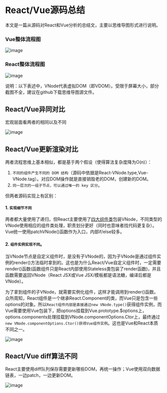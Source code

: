 # React/Vue源码总结

本文是一篇从源码对React和Vue分析的总结文，主要以思维导图形式进行说明。

### Vue整体流程图

![image](https://user-images.githubusercontent.com/6310131/58315972-1dd74080-7e45-11e9-94bc-b494d41ae61c.png)

### React整体流程图

![image](https://user-images.githubusercontent.com/6310131/58316112-6b53ad80-7e45-11e9-8b2a-d31bfaf269aa.png)

说明：以下表述中，VNode代表虚拟DOM（即VDOM）。受限于屏幕大小，部分截图不全，建议在github下载思维导图源文件。

## React/Vue异同对比

宏观层面看两者的相同以及不同

![image](https://user-images.githubusercontent.com/6310131/58308591-908bf000-7e34-11e9-86f0-8b99b1620a44.png)

## React/Vue更新渲染对比

两者流程思维上基本相似，都是基于两个假设（使得算法复杂度降为O(n)）：
1. `不同的组件产生不同的 DOM 结构`（源码中依据是React-VNode.type,Vue-VNode.tag）。对应DOM操作就是直接销毁老的DOM，创建新的DOM。
2. `同一层次的一组子节点，可以通过唯一的 key 区分`。

但两者源码实现上有区别：
#### 1. `实现细节不同`

两者都大量使用了递归，但React主要使用了[四大组件类](./react-code-2.component.md)包装VNode，不同类型的VNode使用相应的组件类处理，职责划分更好（同时也意味者找代码更复杂）。Vue统一使用patchVNode()函数作为入口，内部if/else较多。

#### 2. `组件实例实现不同`。

当VNode节点是自定义组件时，是没有子VNode的，因为子VNode是通过组件实例的render()方法临时拿到的。这也是为什么React/Vue自定义组件时，一定需要render()函数(函数组件只是React内部使用Stateless类包装了render函数)，并且函数需要返回VNode（React JSX或Vue JSX/模板都是语法糖，编译后都是VNode）。

为了拿到组件的子VNode，就需要实例化组件，这样才能调用到render()函数。众所周知，React组件是一个继承React.Component的类，而Vue只是包含一些options的对象。所以`React组件内部是直接通过new VNode.type()`获得组件实例，而Vue需要使用Vue包装下，把options挂载到Vue.prototype.$options上，options.components处理挂载到VNode.componentOptions.Ctor上，最终通过`new VNode.componentOptions.Ctor()获得Vue组件实例`。这也是Vue和React本质不同之一。

![image](https://user-images.githubusercontent.com/6310131/58312027-04ca9180-7e3d-11e9-9099-786694da7c38.png)

## React/Vue diff算法不同

React主要使用diff队列保存需要更新哪些DOM，再统一操作；Vue使用双向数据链表，一边patch，一边更新DOM。

![image](https://user-images.githubusercontent.com/6310131/58315009-41998700-7e43-11e9-8c52-438adad9b23b.png)
